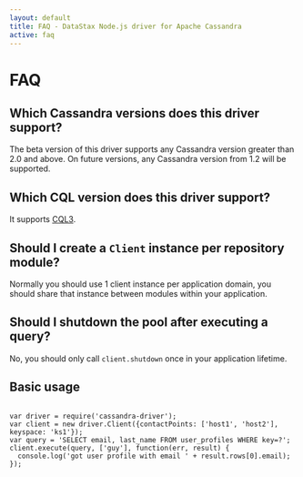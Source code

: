 ```yaml
---
layout: default
title: FAQ - DataStax Node.js driver for Apache Cassandra
active: faq
---
```



# FAQ

## Which Cassandra versions does this driver support?
The beta version of this driver supports any Cassandra version greater than 2.0 and above.
On future versions, any Cassandra version from 1.2 will be supported.

## Which CQL version does this driver support?
It supports [CQL3](http://cassandra.apache.org/doc/cql3/CQL.html).

## Should I create a `Client` instance per repository module?
Normally you should use 1 client instance per application domain, you should share that instance between modules within your application.

## Should I shutdown the pool after executing a query?
No, you should only call `client.shutdown` once in your application lifetime.


## Basic usage

<pre><code class="javascript">
var driver = require('cassandra-driver');
var client = new driver.Client({contactPoints: ['host1', 'host2'], keyspace: 'ks1'});
var query = 'SELECT email, last_name FROM user_profiles WHERE key=?';
client.execute(query, ['guy'], function(err, result) {
  console.log('got user profile with email ' + result.rows[0].email);
});
</code>
</pre>


  [download]: https://www.npmjs.org/package/cassandra-driver
  